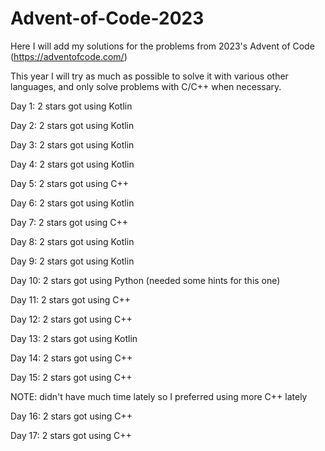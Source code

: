# Advent-of-Code-2023

Here I will add my solutions for the problems from 2023's Advent of Code (https://adventofcode.com/)

This year I will try as much as possible to solve it with various other languages, and only solve problems with C/C++ when necessary.

Day 1: 2 stars got using Kotlin

Day 2: 2 stars got using Kotlin

Day 3: 2 stars got using Kotlin

Day 4: 2 stars got using Kotlin

Day 5: 2 stars got using C++

Day 6: 2 stars got using Kotlin

Day 7: 2 stars got using C++

Day 8: 2 stars got using Kotlin

Day 9: 2 stars got using Kotlin

Day 10: 2 stars got using Python (needed some hints for this one)

Day 11: 2 stars got using C++

Day 12: 2 stars got using C++

Day 13: 2 stars got using Kotlin

Day 14: 2 stars got using C++

Day 15: 2 stars got using C++ 

NOTE: didn't have much time lately so I preferred using more C++ lately

Day 16: 2 stars got using C++ 

Day 17: 2 stars got using C++ 